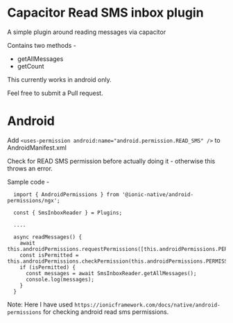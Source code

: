 # Capacitor Read SMS inbox plugin

A simple plugin around reading messages via capacitor

Contains two methods - 

 - getAllMessages
 - getCount

This currently works in android only.

Feel free to submit a Pull request.

# Android

Add `<uses-permission android:name="android.permission.READ_SMS" />` to AndroidManifest.xml

Check for READ SMS permission before actually doing it - otherwise this throws an error.

Sample code - 

```
  import { AndroidPermissions } from '@ionic-native/android-permissions/ngx';

  const { SmsInboxReader } = Plugins;

  ....

  async readMessages() {
    await this.androidPermissions.requestPermissions([this.androidPermissions.PERMISSION.READ_SMS]);
    const isPermitted = this.androidPermissions.checkPermission(this.androidPermissions.PERMISSION.READ_SMS);
    if (isPermitted) {
      const messages = await SmsInboxReader.getAllMessages();
      console.log(messages);
    }
  }
```

Note: Here I have used `https://ionicframework.com/docs/native/android-permissions` for checking android read sms permissions.
